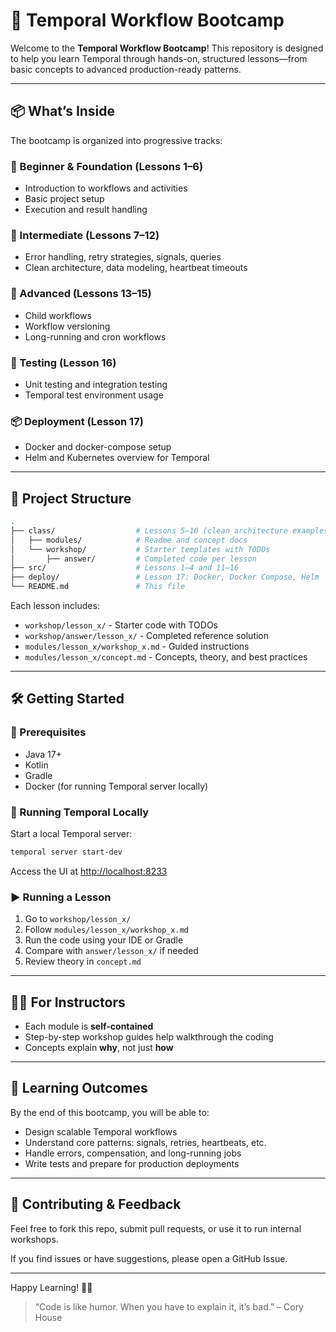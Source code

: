 # 🚀 Temporal Workflow Bootcamp

Welcome to the **Temporal Workflow Bootcamp**! This repository is designed to help you learn Temporal through hands-on, structured lessons—from basic concepts to advanced production-ready patterns.

---

## 📦 What’s Inside

The bootcamp is organized into progressive tracks:

### 🔰 Beginner & Foundation (Lessons 1–6)

* Introduction to workflows and activities
* Basic project setup
* Execution and result handling

### 🚀 Intermediate (Lessons 7–12)

* Error handling, retry strategies, signals, queries
* Clean architecture, data modeling, heartbeat timeouts

### 🧠 Advanced (Lessons 13–15)

* Child workflows
* Workflow versioning
* Long-running and cron workflows

### 🧪 Testing (Lesson 16)

* Unit testing and integration testing
* Temporal test environment usage

### 📦 Deployment (Lesson 17)

* Docker and docker-compose setup
* Helm and Kubernetes overview for Temporal

---

## 📁 Project Structure

```bash
.
├── class/                  # Lessons 5–10 (clean architecture examples)
│   ├── modules/            # Readme and concept docs
│   └── workshop/           # Starter templates with TODOs
│       ├── answer/         # Completed code per lesson
├── src/                    # Lessons 1–4 and 11–16
├── deploy/                 # Lesson 17: Docker, Docker Compose, Helm
└── README.md               # This file
```

Each lesson includes:

* `workshop/lesson_x/` - Starter code with TODOs
* `workshop/answer/lesson_x/` - Completed reference solution
* `modules/lesson_x/workshop_x.md` - Guided instructions
* `modules/lesson_x/concept.md` - Concepts, theory, and best practices

---

## 🛠️ Getting Started

### 🔧 Prerequisites

* Java 17+
* Kotlin
* Gradle
* Docker (for running Temporal server locally)

### 🚀 Running Temporal Locally

Start a local Temporal server:

```bash
temporal server start-dev
```

Access the UI at [http://localhost:8233](http://localhost:8233)

### ▶️ Running a Lesson

1. Go to `workshop/lesson_x/`
2. Follow `modules/lesson_x/workshop_x.md`
3. Run the code using your IDE or Gradle
4. Compare with `answer/lesson_x/` if needed
5. Review theory in `concept.md`

---

## 👨‍🏫 For Instructors

* Each module is **self-contained**
* Step-by-step workshop guides help walkthrough the coding
* Concepts explain **why**, not just **how**

---

## 🎯 Learning Outcomes

By the end of this bootcamp, you will be able to:

* Design scalable Temporal workflows
* Understand core patterns: signals, retries, heartbeats, etc.
* Handle errors, compensation, and long-running jobs
* Write tests and prepare for production deployments

---

## 🤝 Contributing & Feedback

Feel free to fork this repo, submit pull requests, or use it to run internal workshops.

If you find issues or have suggestions, please open a GitHub Issue.

---

Happy Learning! 🧠✨

> “Code is like humor. When you have to explain it, it’s bad.” – Cory House

